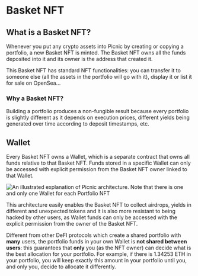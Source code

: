 # Basket NFT

## What is a Basket NFT?

Whenever you put any crypto assets into Picnic by creating or copying a portfolio, a new Basket NFT is minted. The Basket NFT owns all the funds deposited into it and its owner is the address that created it.

This Basket NFT has standard NFT functionalities: you can transfer it to someone else (all the assets in the portfolio will go with it), display it or list it for sale on OpenSea...

### Why a Basket NFT?

Building a portfolio produces a non-fungible result because every portfolio is slightly different as it depends on execution prices, different yields being generated over time according to deposit timestamps, etc.

## Wallet

Every Basket NFT owns a Wallet, which is a separate contract that owns all funds relative to that Basket NFT. Funds stored in a specific Wallet can only be accessed with explicit permission from the Basket NFT owner linked to that Wallet.

![An illustrated explanation of Picnic architecture. Note that there is one and only one Wallet for each Portfolio NFT](<../.gitbook/assets/User guide@2x (1).png>)

This architecture easily enables the Basket NFT to collect airdrops, yields in different and unexpected tokens and it is also more resistant to being hacked by other users, as Wallet funds can only be accessed with the explicit permission from the owner of the Basket NFT.

Different from other DeFI protocols which create a shared portfolio with **many** users, the portfolio funds in your own Wallet is **not shared between users**: this guarantees that **only** you (as the NFT owner) can decide what is the best allocation for your portfolio. For example, if there is 1.34253 ETH in your portfolio, you will keep exactly this amount in your portfolio until you, and only you, decide to allocate it differently.
